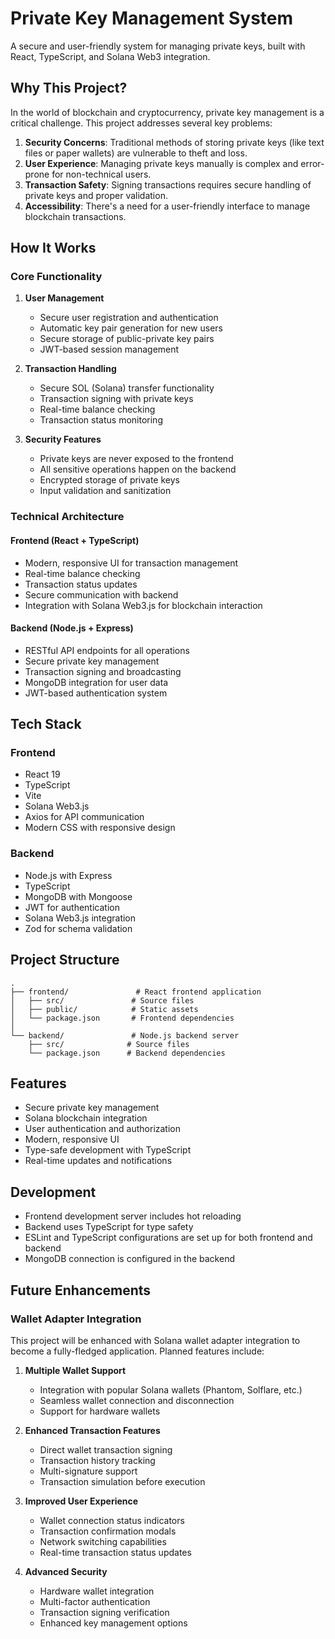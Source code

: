 # Private Key Management System

A secure and user-friendly system for managing private keys, built with React, TypeScript, and Solana Web3 integration.

## Why This Project?

In the world of blockchain and cryptocurrency, private key management is a critical challenge. This project addresses several key problems:

1. **Security Concerns**: Traditional methods of storing private keys (like text files or paper wallets) are vulnerable to theft and loss.
2. **User Experience**: Managing private keys manually is complex and error-prone for non-technical users.
3. **Transaction Safety**: Signing transactions requires secure handling of private keys and proper validation.
4. **Accessibility**: There's a need for a user-friendly interface to manage blockchain transactions.

## How It Works

### Core Functionality

1. **User Management**
   - Secure user registration and authentication
   - Automatic key pair generation for new users
   - Secure storage of public-private key pairs
   - JWT-based session management

2. **Transaction Handling**
   - Secure SOL (Solana) transfer functionality
   - Transaction signing with private keys
   - Real-time balance checking
   - Transaction status monitoring

3. **Security Features**
   - Private keys are never exposed to the frontend
   - All sensitive operations happen on the backend
   - Encrypted storage of private keys
   - Input validation and sanitization

### Technical Architecture

#### Frontend (React + TypeScript)
- Modern, responsive UI for transaction management
- Real-time balance checking
- Transaction status updates
- Secure communication with backend
- Integration with Solana Web3.js for blockchain interaction

#### Backend (Node.js + Express)
- RESTful API endpoints for all operations
- Secure private key management
- Transaction signing and broadcasting
- MongoDB integration for user data
- JWT-based authentication system

## Tech Stack

### Frontend
- React 19
- TypeScript
- Vite
- Solana Web3.js
- Axios for API communication
- Modern CSS with responsive design

### Backend
- Node.js with Express
- TypeScript
- MongoDB with Mongoose
- JWT for authentication
- Solana Web3.js integration
- Zod for schema validation

## Project Structure

```
.
├── frontend/               # React frontend application
│   ├── src/               # Source files
│   ├── public/            # Static assets
│   └── package.json       # Frontend dependencies
│
└── backend/               # Node.js backend server
    ├── src/              # Source files
    └── package.json      # Backend dependencies
```

## Features

- Secure private key management
- Solana blockchain integration
- User authentication and authorization
- Modern, responsive UI
- Type-safe development with TypeScript
- Real-time updates and notifications

## Development

- Frontend development server includes hot reloading
- Backend uses TypeScript for type safety
- ESLint and TypeScript configurations are set up for both frontend and backend
- MongoDB connection is configured in the backend

## Future Enhancements

### Wallet Adapter Integration
This project will be enhanced with Solana wallet adapter integration to become a fully-fledged application. Planned features include:

1. **Multiple Wallet Support**
   - Integration with popular Solana wallets (Phantom, Solflare, etc.)
   - Seamless wallet connection and disconnection
   - Support for hardware wallets

2. **Enhanced Transaction Features**
   - Direct wallet transaction signing
   - Transaction history tracking
   - Multi-signature support
   - Transaction simulation before execution

3. **Improved User Experience**
   - Wallet connection status indicators
   - Transaction confirmation modals
   - Network switching capabilities
   - Real-time transaction status updates

4. **Advanced Security**
   - Hardware wallet integration
   - Multi-factor authentication
   - Transaction signing verification
   - Enhanced key management options 